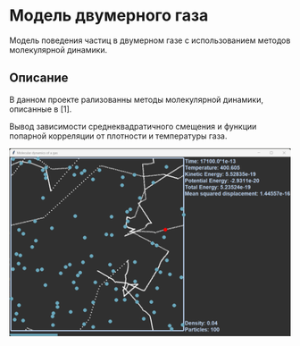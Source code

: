 # Модель двумерного газа

Модель поведения частиц в двумерном газе с использованием методов молекулярной динамики. 

## Описание
В данном проекте рализованны методы молекулярной динамики, описанные в [1].

Вывод зависимости среднеквадратичного смещения и функции попарной корреляции от плотности и температуры газа.

![Main window](https://github.com/Onishenko-sci/Molecular-Dinamics-Gas/blob/main/Window.png)
